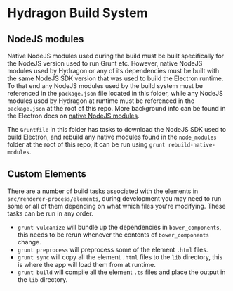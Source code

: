 # Hydragon Build System

## NodeJS modules

Native NodeJS modules used during the build must be built specifically for the NodeJS version used
to run Grunt etc. However, native NodeJS modules used by Hydragon or any of its dependencies must
be built with the same NodeJS SDK version that was used to build the Electron runtime.
To that end any NodeJS modules used by the build system must be referenced in the `package.json`
file located in this folder, while any NodeJS modules used by Hydragon at runtime must be
referenced in the `package.json` at the root of this repo. More background info can be found in
the Electron docs on [native NodeJS modules](https://github.com/atom/electron/blob/v0.35.4/docs/tutorial/using-native-node-modules.md).

The `Gruntfile` in this folder has tasks to download the NodeJS SDK used to build Electron, and
rebuild any native modules found in the `node_modules` folder at the root of this repo, it can be
run using `grunt rebuild-native-modules`.

## Custom Elements

There are a number of build tasks associated with the elements in `src/renderer-process/elements`,
during development you may need to run some or all of them depending on what which files you're
modifying. These tasks can be run in any order.

- `grunt vulcanize` will bundle up the dependencies in `bower_components`, this needs to be rerun
  whenever the contents of `bower_components` change.
- `grunt preprocess` will preprocess some of the element `.html` files.
- `grunt sync` will copy all the element `.html` files to the `lib` directory, this is where the
  app will load them from at runtime.
- `grunt build` will compile all the element `.ts` files and place the output in the `lib` directory.
